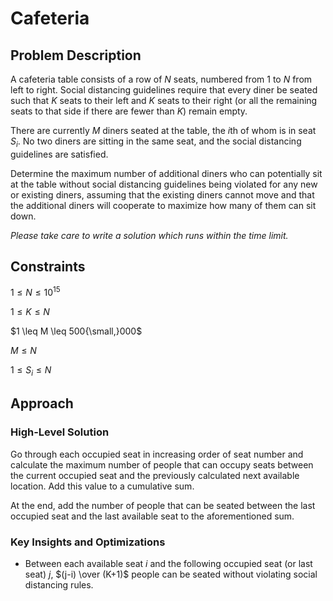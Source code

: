# Cafeteria

## Problem Description

A cafeteria table consists of a row of $N$ seats, numbered from $1$ to $N$ from left to right. Social distancing guidelines require that every diner be seated such that $K$ seats to their left and $K$ seats to their right (or all the remaining seats to that side if there are fewer than $K$) remain empty.

There are currently $M$ diners seated at the table, the $i\text{th}$ of whom is in seat $S_i$. No two diners are sitting in the same seat, and the social distancing guidelines are satisfied.

Determine the maximum number of additional diners who can potentially sit at the table without social distancing guidelines being violated for any new or existing diners, assuming that the existing diners cannot move and that the additional diners will cooperate to maximize how many of them can sit down.

*Please take care to write a solution which runs within the time limit.*

## Constraints

$1 \leq N \leq 10^{15}$
 
$1 \leq K \leq N$

$1 \leq M \leq 500{\small,}000$

$M \leq N$

$1 \leq S_i \leq N$

## Approach

### High-Level Solution

Go through each occupied seat in increasing order of seat number and calculate the maximum number of people that can occupy seats between the current occupied seat and the previously calculated next available location. Add this value to a cumulative sum.

At the end, add the number of people that can be seated between the last occupied seat and the last available seat to the aforementioned sum.

### Key Insights and Optimizations

- Between each available seat $i$ and the following occupied seat (or last seat) $j$, $(j-i) \over (K+1)$ people can be seated without violating social distancing rules. 